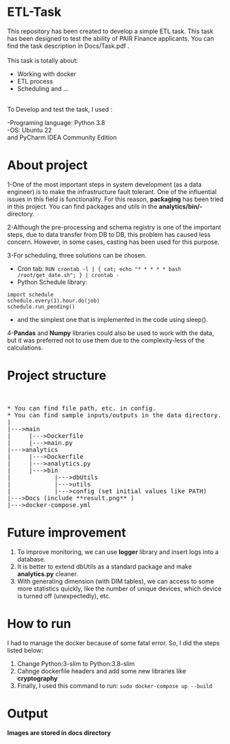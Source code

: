 # ETL-Task
This repository has been created to develop a simple ETL task. This task has been designed to test the ability of PAIR Finance applicants. You can find the task description in Docs/Task.pdf .<br />
<br />
This task is totally about:<br />
  * Working with docker<br />
  * ETL process<br />
  * Scheduling and ...<br />
<br />
To Develop and test the task, I used :

-Programing language: Python 3.8<br />
-OS: Ubuntu 22<br />
and PyCharm IDEA Community Edition<br />

# About project
1-One of the most important steps in system development (as a data engineer) is to make the infrastructure fault tolerant. One of the influential issues in this field is functionality. For this reason, **packaging** has been tried in this project. You can find packages and utils in the **analytics/bin/-** directory.<br />

2-Although the pre-processing and schema registry is one of the important steps, due to data transfer from DB to DB, this problem has caused less concern. However, in some cases, casting has been used for this purpose.<br />

3-For scheduling, three solutions can be chosen.<br />
- Cron tab: ```RUN crontab -l | { cat; echo "* * * * * bash /root/get_date.sh"; } | crontab -```<br />
- Python Schedule library: 
```
import schedule
schedule.every(1).hour.do(job)
schedule.run_pending()
``` 
- and the simplest one that is implemented in the code using sleep().<br />

4-**Pandas** and **Numpy** libraries could also be used to work with the data, but it was preferred not to use them due to the complexity-less of the calculations.

# Project structure
<pre>
<br />
* You can find file path, etc. in config.
* You can find sample inputs/outputs in the data directory.
|
|--->main
|     |--->Dockerfile
|     |--->main.py
|--->analytics
|     |--->Dockerfile
|     |--->analytics.py
|     |--->bin
|            |--->dbUtils
|            |--->utils
|            |--->config (set initial values like PATH)
|--->Docs (include **result.png** )
|--->docker-compose.yml
</pre>
# Future improvement
1. To improve monitoring, we can use **logger** library and insert logs into a database.
2. It is better to extend dbUtils as a standard package and make **analytics.py** cleaner.
3. With generating dimension (with DIM tables), we can access to some more statistics quickly, like the number of unique devices, which device is turned off (unexpectedly), etc.
# How to run 
I had to manage the docker because of some fatal error. So, I did the steps listed below:
1. Change Python:3-slim to Python:3.8-slim
2. Cahnge dockerfile headers and add some new libraries like **cryptography**
3. Finally, I used this command to run: ``` sudo docker-compose up --build ```

# Output
**Images are stored in docs directory**
